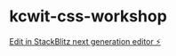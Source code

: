 # kcwit-css-workshop

[Edit in StackBlitz next generation editor ⚡️](https://stackblitz.com/~/github.com/halrobison/kcwit-css-workshop)
